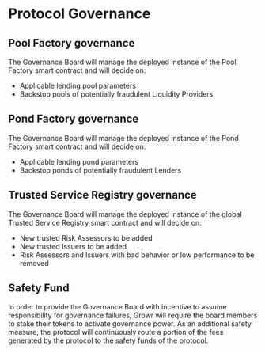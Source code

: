 # Protocol Governance

## Pool Factory governance
The Governance Board will manage the deployed instance of the Pool Factory smart contract and will decide on:
- Applicable lending pool parameters
- Backstop pools of potentially fraudulent Liquidity Providers

## Pond Factory governance
The Governance Board will manage the deployed instance of the Pond Factory smart contract and will decide on:
- Applicable lending pond parameters
- Backstop ponds of potentially fraudulent Lenders

## Trusted Service Registry governance
The Governance Board will manage the deployed instance of the global Trusted Service Registry smart contract and will decide on:
- New trusted Risk Assessors to be added
- New trusted Issuers to be added
- Risk Assessors and Issuers with bad behavior or low performance to be removed

## Safety Fund
In order to provide the Governance Board with incentive to assume responsibility for governance failures, Growr will require the board members to stake their tokens to activate governance power. As an additional safety measure, the protocol will continuously route a portion of the fees generated by the protocol to the safety funds of the protocol.
